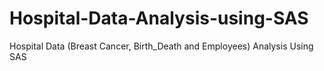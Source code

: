# Hospital-Data-Analysis-using-SAS
Hospital Data (Breast Cancer, Birth_Death and Employees) Analysis Using SAS
